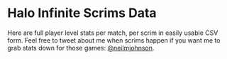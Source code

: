 # Halo Infinite Scrims Data

Here are full player level stats per match, per scrim in easily usable CSV form. Feel free to tweet about me when scrims happen if you want me to grab stats down for those games: [@neilmjohnson](https://twitter.com/neilmjohnson/).
